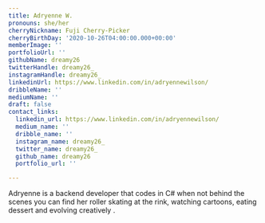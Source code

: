 ```yaml
---
title: Adryenne W.
pronouns: she/her
cherryNickname: Fuji Cherry-Picker
cherryBirthDay: '2020-10-26T04:00:00.000+00:00'
memberImage: ''
portfolioUrl: ''
githubName: dreamy26
twitterHandle: dreamy26_
instagramHandle: dreamy26_
linkedinUrl: https://www.linkedin.com/in/adryennewilson/
dribbleName: ''
mediumName: ''
draft: false
contact_links:
  linkedin_url: https://www.linkedin.com/in/adryennewilson/
  medium_name: ''
  dribble_name: ''
  instagram_name: dreamy26_
  twitter_name: dreamy26_
  github_name: dreamy26
  portfolio_url: ''

---
```

Adryenne is a backend developer that codes in C# when not behind the scenes you can find her roller skating at the rink, watching cartoons, eating dessert and evolving creatively .